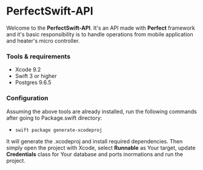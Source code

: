 # PerfectSwift-API

Welcome to the **PerfectSwift-API**. It's an API made with **Perfect** framework and it's basic responsibility is to handle operations from mobile application and heater's micro controller.

### Tools & requirements

- Xcode 9.2
- Swift 3 or higher
- Postgres 9.6.5

### Configuration

Assuming the above tools are already installed, run the following commands after going to Package.swift directory:

- `swift package generate-xcodeproj`

It will generate the .xcodeproj and install required dependencies. Then simply open the project with Xcode, select **Runnable** as Your target, update **Credentials** class for Your database and ports inormations and run the project.
